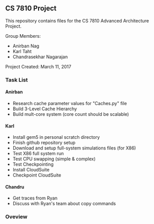 ## CS 7810 Project

This repository contains files for the CS 7810 Advanced Architecture Project.

Group Members:
*	Anirban Nag
* Karl Taht
* Chandrasekhar Nagarajan

Project Created: March 11, 2017

### Task List

#### Anirban

* Research cache parameter values for "Caches.py" file
* Build 3-Level Cache Hierarchy
* Build mult-core system (core count should be scalable)

#### Karl

*	Install gem5 in personal scratch directory
*	Finish github repository setup
*	Download and setup full-system simulations files (for X86)
* Test X86 full system run
* Test CPU swapping (simple & complex)
* Test Checkpointing
* Install CloudSuite
* Checkpoint CloudSuite

#### Chandru


*	Get traces from Ryan
*	Discuss with Ryan's team about copy commands

### Oveview


